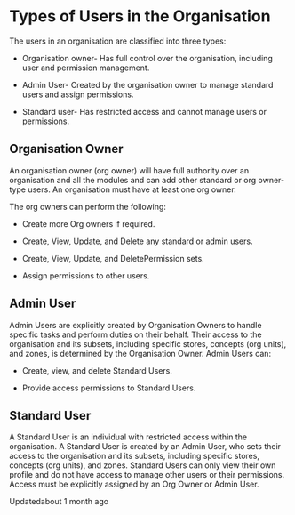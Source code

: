 # Types of Users in the Organisation

The users in an organisation are classified into three types:

- Organisation owner- Has full control over the organisation, including user and permission management.

- Admin User- Created by the organisation owner to manage standard users and assign permissions.

- Standard user- Has restricted access and cannot manage users or permissions.

## Organisation Owner

An organisation owner (org owner) will have full authority over an organisation and all the modules and can add other standard or org owner-type users. An organisation must have at least one org owner.

The org owners can perform the following:

- Create more Org owners if required.

- Create, View, Update, and Delete any standard or admin users.

- Create, View, Update, and DeletePermission sets.

- Assign permissions to other users.

## Admin User

Admin Users are explicitly created by Organisation Owners to handle specific tasks and perform duties on their behalf. Their access to the organisation and its subsets, including specific stores, concepts (org units), and zones, is determined by the Organisation Owner. Admin Users can:

- Create, view, and delete Standard Users.

- Provide access permissions to Standard Users.

## Standard User

A Standard User is an individual with restricted access within the organisation. A Standard User is created by an Admin User, who sets their access to the organisation and its subsets, including specific stores, concepts (org units), and zones. Standard Users can only view their own profile and do not have access to manage other users or their permissions. Access must be explicitly assigned by an Org Owner or Admin User.

Updatedabout 1 month ago